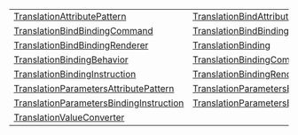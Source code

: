 |                                                                                                                                                 |                                                                                                                                           |
| ----------------------------------------------------------------------------------------------------------------------------------------------- | ----------------------------------------------------------------------------------------------------------------------------------------- |
| [TranslationAttributePattern](https://hamedfathi.gitbook.io/aurelia-2-doc-api/i18n/t/class/translationattributepattern)                         | [TranslationBindAttributePattern](https://hamedfathi.gitbook.io/aurelia-2-doc-api/i18n/t/class/translationbindattributepattern)           |
| [TranslationBindBindingCommand](https://hamedfathi.gitbook.io/aurelia-2-doc-api/i18n/t/class/translationbindbindingcommand)                     | [TranslationBindBindingInstruction](https://hamedfathi.gitbook.io/aurelia-2-doc-api/i18n/t/class/translationbindbindinginstruction)       |
| [TranslationBindBindingRenderer](https://hamedfathi.gitbook.io/aurelia-2-doc-api/i18n/t/class/translationbindbindingrenderer)                   | [TranslationBinding](https://hamedfathi.gitbook.io/aurelia-2-doc-api/i18n/t/class/translationbinding)                                     |
| [TranslationBindingBehavior](https://hamedfathi.gitbook.io/aurelia-2-doc-api/i18n/t/class/translationbindingbehavior)                           | [TranslationBindingCommand](https://hamedfathi.gitbook.io/aurelia-2-doc-api/i18n/t/class/translationbindingcommand)                       |
| [TranslationBindingInstruction](https://hamedfathi.gitbook.io/aurelia-2-doc-api/i18n/t/class/translationbindinginstruction)                     | [TranslationBindingRenderer](https://hamedfathi.gitbook.io/aurelia-2-doc-api/i18n/t/class/translationbindingrenderer)                     |
| [TranslationParametersAttributePattern](https://hamedfathi.gitbook.io/aurelia-2-doc-api/i18n/t/class/translationparametersattributepattern)     | [TranslationParametersBindingCommand](https://hamedfathi.gitbook.io/aurelia-2-doc-api/i18n/t/class/translationparametersbindingcommand)   |
| [TranslationParametersBindingInstruction](https://hamedfathi.gitbook.io/aurelia-2-doc-api/i18n/t/class/translationparametersbindinginstruction) | [TranslationParametersBindingRenderer](https://hamedfathi.gitbook.io/aurelia-2-doc-api/i18n/t/class/translationparametersbindingrenderer) |
| [TranslationValueConverter](https://hamedfathi.gitbook.io/aurelia-2-doc-api/i18n/t/class/translationvalueconverter)                             |                                                                                                                                           |